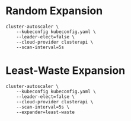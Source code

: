# Random Expansion

```
cluster-autoscaler \
    --kubeconfig kubeconfig.yaml \
    --leader-elect=false \
    --cloud-provider clusterapi \
    --scan-interval=5s
```

# Least-Waste Expansion

```
cluster-autoscaler \
    --kubeconfig kubeconfig.yaml \
    --leader-elect=false \
    --cloud-provider clusterapi \
    --scan-interval=5s \
    --expander=least-waste
```